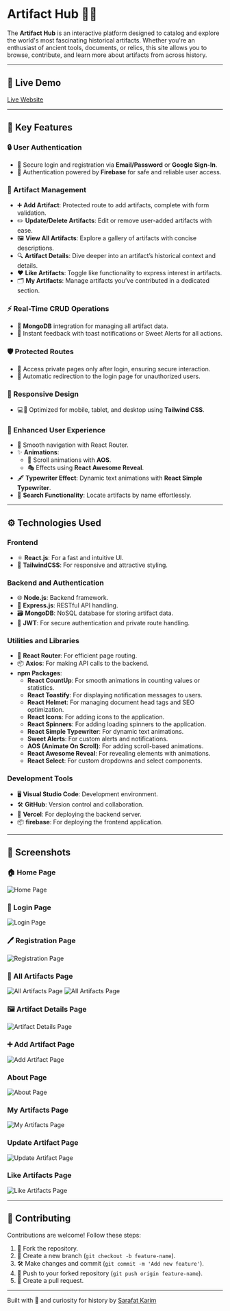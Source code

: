 # Artifact Hub 📜🏺

The **Artifact Hub** is an interactive platform designed to catalog and explore the world's most fascinating historical artifacts. Whether you're an enthusiast of ancient tools, documents, or relics, this site allows you to browse, contribute, and learn more about artifacts from across history.

---

## 🚀 Live Demo

[Live Website](https://historical-artifacts-tracker.web.app/)

---

## 🌟 Key Features

### **🔒 User Authentication**

- 🔑 Secure login and registration via **Email/Password** or **Google Sign-In**.
- 🔐 Authentication powered by **Firebase** for safe and reliable user access.

### **📜 Artifact Management**

- ➕ **Add Artifact**: Protected route to add artifacts, complete with form validation.
- ✏️ **Update/Delete Artifacts**: Edit or remove user-added artifacts with ease.
- 🖼️ **View All Artifacts**: Explore a gallery of artifacts with concise descriptions.
- 🔍 **Artifact Details**: Dive deeper into an artifact’s historical context and details.
- ❤️ **Like Artifacts**: Toggle like functionality to express interest in artifacts.
- 🗂️ **My Artifacts**: Manage artifacts you’ve contributed in a dedicated section.

### **⚡ Real-Time CRUD Operations**

- 🔄 **MongoDB** integration for managing all artifact data.
- 🎉 Instant feedback with toast notifications or Sweet Alerts for all actions.

### **🛡️ Protected Routes**

- 🔑 Access private pages only after login, ensuring secure interaction.
- 🚪 Automatic redirection to the login page for unauthorized users.

### **📱 Responsive Design**

- 💻📱 Optimized for mobile, tablet, and desktop using **Tailwind CSS**.

### **🎨 Enhanced User Experience**

- 🚀 Smooth navigation with React Router.
- ✨ **Animations**:
  - 🎥 Scroll animations with **AOS**.
  - 🎭 Effects using **React Awesome Reveal**.
- 🖋️ **Typewriter Effect**: Dynamic text animations with **React Simple Typewriter**.
- 🔎 **Search Functionality**: Locate artifacts by name effortlessly.

---

## ⚙️ Technologies Used

### **Frontend**

- ⚛️ **React.js**: For a fast and intuitive UI.
- 🎨 **TailwindCSS**: For responsive and attractive styling.

### **Backend and Authentication**

- 🌐 **Node.js**: Backend framework.
- 📡 **Express.js**: RESTful API handling.
- 🗃️ **MongoDB**: NoSQL database for storing artifact data.
- 🔐 **JWT**: For secure authentication and private route handling.

### **Utilities and Libraries**

- 🔄 **React Router**: For efficient page routing.
- 📦 **Axios**: For making API calls to the backend.
- **npm Packages**:
  - **React CountUp**: For smooth animations in counting values or statistics.
  - **React Toastify**: For displaying notification messages to users.
  - **React Helmet**: For managing document head tags and SEO optimization.
  - **React Icons**: For adding icons to the application.
  - **React Spinners**: For adding loading spinners to the application.
  - **React Simple Typewriter**: For dynamic text animations.
  - **Sweet Alerts**: For custom alerts and notifications.
  - **AOS (Animate On Scroll)**: For adding scroll-based animations.
  - **React Awesome Reveal**: For revealing elements with animations.
  - **React Select**: For custom dropdowns and select components.

### **Development Tools**

- 🖥️ **Visual Studio Code**: Development environment.
- 🛠️ **GitHub**: Version control and collaboration.
- 🚀 **Vercel**: For deploying the backend server.
- 📦 **firebase**: For deploying the frontend application.

---

## 🎥 Screenshots

### 🏠 Home Page

![Home Page](src/assets/Screenshot/Home.png)

### 🔑 Login Page

![Login Page](src/assets/Screenshot/login.png)

### 🖊️ Registration Page

![Registration Page](src/assets/Screenshot/signup.png)

### 📜 All Artifacts Page

![All Artifacts Page](src/assets/Screenshot/all-artifact.png)
![All Artifacts Page](src/assets/Screenshot/all-artifact-1.png)

### 🖼️ Artifact Details Page

![Artifact Details Page](src/assets/Screenshot/artifact-details.png)

### ➕ Add Artifact Page

![Add Artifact Page](src/assets/Screenshot/add-artifact.png)

### About Page

![About Page](src/assets/Screenshot/about-us.png)

### My Artifacts Page

![My Artifacts Page](src/assets/Screenshot/my-artifact.png)

### Update Artifact Page

![Update Artifact Page](src/assets/Screenshot/Update-Artifact.png)

### Like Artifacts Page

![Like Artifacts Page](src/assets/Screenshot/liked-artifact.png)

---

## 🤝 Contributing

Contributions are welcome! Follow these steps:

1. 🍴 Fork the repository.
2. 🌱 Create a new branch (`git checkout -b feature-name`).
3. 🛠️ Make changes and commit (`git commit -m 'Add new feature'`).
4. 🚀 Push to your forked repository (`git push origin feature-name`).
5. 📩 Create a pull request.

---

Built with 💙 and curiosity for history by [Sarafat Karim](https://www.linkedin.com/in/sarafat-karim/)
